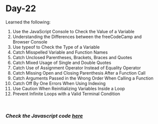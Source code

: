 # Day-22

Learned the following:

1. Use the JavaScript Console to Check the Value of a Variable
2. Understanding the Differences between the freeCodeCamp and Browser Console
3. Use typeof to Check the Type of a Variable
4. Catch Misspelled Variable and Function Names
5. Catch Unclosed Parentheses, Brackets, Braces and Quotes
6. Catch Mixed Usage of Single and Double Quotes
7. Catch Use of Assignment Operator Instead of Equality Operator
8. Catch Missing Open and Closing Parenthesis After a Function Call
9. Catch Arguments Passed in the Wrong Order When Calling a Function
10. Catch Off By One Errors When Using Indexing
11. Use Caution When Reinitializing Variables Inside a Loop
12. Prevent Infinite Loops with a Valid Terminal Condition

<br>

### <i>Check the Javascript code [here](./index.js)</i>  